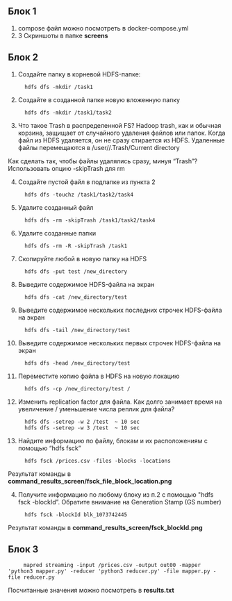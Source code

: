 ## Блок 1
   1. compose файл можно посмотреть в docker-compose.yml
   2. 3 Скриншоты в папке __screens__

## Блок 2
1. Создайте папку в корневой HDFS-папке:
         
         hdfs dfs -mkdir /task1

2. Создайте в созданной папке новую вложенную папку
         
         hdfs dfs -mkdir /task1/task2

3. Что такое Trash в распределенной FS?
Hadoop trash, как и обычная корзина, защищает от случайного удаления файлов или папок. Когда файл из HDFS удаляется, он не сразу стирается из HDFS. Удаленные файлы перемещаются в /user/<username>/.Trash/Current directory

Как сделать так, чтобы файлы удалялись сразу, минуя “Trash”? Использовать опцию -skipTrash для rm

4. Создайте пустой файл в подпапке из пункта 2
         
         hdfs dfs -touchz /task1/task2/task4

5. Удалите созданный файл
         
         hdfs dfs -rm -skipTrash /task1/task2/task4

6. Удалите созданные папки
         
         hdfs dfs -rm -R -skipTrash /task1

1. Скопируйте любой в новую папку на HDFS
         
         hdfs dfs -put test /new_directory

2. Выведите содержимое HDFS-файла на экран
         
         hdfs dfs -cat /new_directory/test
   
3. Выведите содержимое нескольких последних строчек HDFS-файла на экран
         
         hdfs dfs -tail /new_directory/test

4. Выведите содержимое нескольких первых строчек HDFS-файла на экран
         
         hdfs dfs -head /new_directory/test

5. Переместите копию файла в HDFS на новую локацию
         
         hdfs dfs -cp /new_directory/test /

2. Изменить replication factor для файла. Как долго занимает время на увеличение /
уменьшение числа реплик для файла?
         
         hdfs dfs -setrep -w 2 /test  ~ 10 sec
         hdfs dfs -setrep -w 3 /test  ~ 10 sec

3. Найдите информацию по файлу, блокам и их расположениям с помощью “hdfs fsck”
         
         hdfs fsck /prices.csv -files -blocks -locations

Результат команды в __command_results_screen/fsck_file_block_location.png__

4. Получите информацию по любому блоку из п.2 с помощью "hdfs fsck -blockId”. Обратите внимание на Generation Stamp (GS number)
         
         hdfs fsck -blockId blk_1073742445

Результат команды в __command_results_screen/fsck_blockId.png__

## Блок 3
         mapred streaming -input /prices.csv -output out00 -mapper 'python3 mapper.py' -reducer 'python3 reducer.py' -file mapper.py -file reducer.py

Посчитанные значения можно посмотреть в __results.txt__
